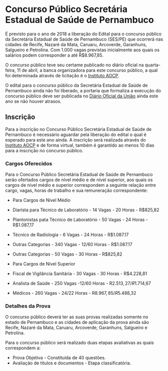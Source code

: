 # Concurso Público Secretária Estadual de Saúde de Pernambuco

É previsto para o ano de 2018 a liberação do Edital para o concurso público da Secretária Estadual de Saúde de Pernambuco (SES/PE) que ocorrerá nas cidades de Recife, Nazaré da Mata, Caruaru, Arcoverde, Garanhuns, Salgueiro e Petrolina. Com 1.000 vagas previstas inicialmente aos quais os salários podem corresponder a até R$8.967,85.

O concurso público teve seu certame publicado no diário oficial na quarta-feira, 11 de abril, a banca organizadora para este concurso público, a qual foi determinada através de licitação é o [Instituto AOCP](www.institutoaocp.org.br/).

O edital para o concurso público da Secretária Estadual de Saúde de Pernambuco ainda não foi liberado, a portaria que formaliza a execução do concurso público deve ser publicada no [Diário Oficial da União](www.imprensanacional.gov.br/) ainda este ano se não houver atrasos. 

## Inscrição 

Para a inscrição no Concurso Público Secretária Estadual de Saúde de Pernambuco é necessário aguardar pela liberação do edital o qual é esperado para este ano ainda. A inscrição será realizada através do [Instituto AOCP](www.institutoaocp.org.br/) e de forma virtual, também é garantido ao menos 10 dias para a inscrição no concurso público.

### Cargos Oferecidos 

Para o Concurso Público Secretária Estadual de Saúde de Pernambuco serão ofertados cargos de nível médio e de nível superior, aos quais os cargos de nível médio e superior correspondem a seguinte relação entre cargo, vagas, horas de trabalho e sua remuneração correspondente:

* Para Cargos de Nível Médio
* Diarista para Técnico de Laboratório - 14 Vagas - 20 Horas - R$825,82 
* Plantonistas pata Técnico de Laboratório - 50 Vagas - 24 Horas - R$1.087,17
* Técnico de Radiologia - 6 Vagas - 24 Horas - R$1.087.17
* Outras Categorias - 340 Vagas - 12/60 Horas - R$1.087.17
* Outras Categorias - 50 Vagas - 30 Horas - R$825,82


* Para Cargos de Nível Superior
* Fiscal de Vigilância Sanitária - 30 Vagas - 30 Horas - R$4.228,81
* Analista de Saúde - 250 Vagas -12/60 Horas - R$2.513,27/R$1.714,67
* Médicos - 260 Vagas - 24/22 Horas - R$8.967,85/R$5.488,32

### Detalhes da Prova 

O concurso público deverá ter as suas provas realizadas somente no estado de Pernambuco e as cidades de aplicação da prova ainda são Recife, Nazaré da Mata, Caruaru, Arcoverde, Garanhuns, Salgueiro e Petrolina.

Para o concurso público será realizado duas etapas avaliativas as quais correspondem a: 

* Prova Objetiva - Constituída de 40 questões.
* Avaliação de títulos e documentos - Etapa classificatória.
